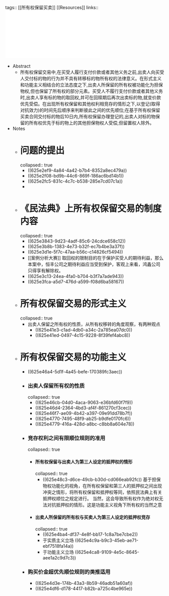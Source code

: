 tags:: [[所有权保留买卖]] [[Resources]]
links:: ![高_2020_《民法典》视野下所有权保留交易的法律构成.pdf](../assets/高_2020_《民法典》视野下所有权保留交易的法律构成_1650339158907_0.pdf)

- Abstract
	- 所有权保留交易中,在买受人履行支付价款或者其他义务之前,出卖人向买受人交付标的物的行为并不具有转移标的物所有权的法律意义。在形式主义和功能主义相结合的立法态度之下,出卖人所保留的所有权被功能化为担保物权,但也保留了所有权的部分元素。买受人不履行支付价款或者其他义务时,出卖人享有标的物的取回权,并可在回赎期后再次出卖标的物,就变价款优先受偿。在出现所有权保留和其他权利相竞存的情形之下,以登记(取得对抗效力)的时间先后顺序来判断彼此之间的优先顺位;在基于所有权保留买卖合同交付标的物后10日内,所有权保留办理登记的,出卖人对标的物保留的所有权优先于标的物上的其他担保物权人受偿,但留置权人除外。
- Notes
	- # 问题的提出
	  collapsed:: true
		- ((625e2ef9-4a84-4a42-b7b4-8352a8ec479a))
		- ((625e2f08-bd9b-44c6-869f-186ac6bd14b1))
		- ((625e2fc5-831c-4c7c-b538-285e7cd07c1a))
		-
	- # 《民法典》上所有权保留交易的制度内容
	  collapsed:: true
		- ((625e3843-9d23-4adf-85c6-24cdce658c12))
		- ((625e3b8b-1383-4e73-b32f-ec7b4be3a37f))
		- ((625e3d1e-5f7c-47aa-b56c-c14826cf5494))
		- [[案例分析大赛]] 取回权的限制目的在于保护买受人的期待利益，那么本案中，恒丰公司之期待利益应当受到保护，客观上来看，鸿鑫公司只得享有解除权。
		- ((625e3c13-24ea-4fa0-b704-b3f7a7ade943))
		- ((625e3fca-a5d7-476d-a599-f08d6ba58167))
	- # 所有权保留交易的形式主义
	  collapsed:: true
		- 出卖人保留之所有权的性质，从所有权移转的角度观察，有两种观点
			- ((625e41e3-c1ad-4db0-a34c-2a785ea07dc0))
			- ((625e41ed-0497-4c15-9228-8f39fef4abc8))
	- # 所有权保留交易的功能主义
		- ((625e46a4-5d1f-4a45-befe-170389fc3aec))
		- ### 出卖人保留所有权的性质
		  collapsed:: true
			- ((625e46cb-04d0-4aca-9063-e36bfd60f7f9))
			- ((625e46d4-2364-4bd3-af4f-861270cf3cec))
			- ((625e46f7-ae09-4b42-a397-09e91dd78b7f))
			- ((625e4770-7495-48f9-ab25-b9dfe0170fc6))
			- ((625e4779-416a-428d-a8bc-c8bb8a604e78))
		- ### 竞存权利之间有限顺位规则的准用
		  collapsed:: true
			- #### 所有权保留与出卖人为第三人设定的抵押权的情形
			  collapsed:: true
				- ((625e48c3-d6ce-49cb-b30d-cd066eab92fc))
				  基于担保物权功能化的视角，在所有权保留和第三人的抵押权之间出现冲突之情形，将所有权保留和抵押权等同，依照民法典上有关抵押权顺位之规定进行。
				  当然，这会导致所有权作为绝对权无法对抗抵押权的情形。这是功能主义视角下所有权的当然之意
			- #### 出卖人所保留的所有权与买卖人为第三人设定的抵押权竞存
			  collapsed:: true
				- ((625e4ba4-df37-4e8f-bb17-1c8a7be7cbe2))
				- 于实质主义立场
				  ((625e4c9a-b9c3-45eb-ae71-ebf7518fa14a))
				- 于功能主义立场
				  ((625e4ca8-9109-4e5c-8645-aee1a2c9d7c3))
		- ### 购买价金超优先顺位规则的类推适用
			- ((625e4d3e-174b-43a3-8b59-46adb51a60af))
			- ((625e4df6-d178-4417-b82b-a725c4be965e))